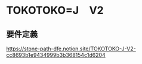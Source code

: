 # TOKOTOKO=J　V2
## 要件定義
https://stone-path-dfe.notion.site/TOKOTOKO-J-V2-cc8693b1e9434999b3b368154c1d6204
